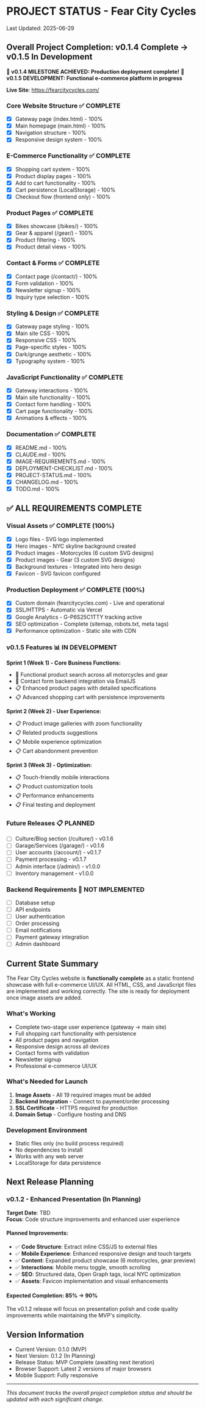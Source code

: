 # PROJECT STATUS - Fear City Cycles

Last Updated: 2025-06-29

## Overall Project Completion: v0.1.4 Complete → v0.1.5 In Development

**🎉 v0.1.4 MILESTONE ACHIEVED: Production deployment complete!**
**🚀 v0.1.5 DEVELOPMENT: Functional e-commerce platform in progress**

**Live Site**: https://fearcitycycles.com/

### Core Website Structure ✅ COMPLETE
- [x] Gateway page (index.html) - 100%
- [x] Main homepage (main.html) - 100%
- [x] Navigation structure - 100%
- [x] Responsive design system - 100%

### E-Commerce Functionality ✅ COMPLETE
- [x] Shopping cart system - 100%
- [x] Product display pages - 100%
- [x] Add to cart functionality - 100%
- [x] Cart persistence (LocalStorage) - 100%
- [x] Checkout flow (frontend only) - 100%

### Product Pages ✅ COMPLETE
- [x] Bikes showcase (/bikes/) - 100%
- [x] Gear & apparel (/gear/) - 100%
- [x] Product filtering - 100%
- [x] Product detail views - 100%

### Contact & Forms ✅ COMPLETE
- [x] Contact page (/contact/) - 100%
- [x] Form validation - 100%
- [x] Newsletter signup - 100%
- [x] Inquiry type selection - 100%

### Styling & Design ✅ COMPLETE
- [x] Gateway page styling - 100%
- [x] Main site CSS - 100%
- [x] Responsive CSS - 100%
- [x] Page-specific styles - 100%
- [x] Dark/grunge aesthetic - 100%
- [x] Typography system - 100%

### JavaScript Functionality ✅ COMPLETE
- [x] Gateway interactions - 100%
- [x] Main site functionality - 100%
- [x] Contact form handling - 100%
- [x] Cart page functionality - 100%
- [x] Animations & effects - 100%

### Documentation ✅ COMPLETE
- [x] README.md - 100%
- [x] CLAUDE.md - 100%
- [x] IMAGE-REQUIREMENTS.md - 100%
- [x] DEPLOYMENT-CHECKLIST.md - 100%
- [x] PROJECT-STATUS.md - 100%
- [x] CHANGELOG.md - 100%
- [x] TODO.md - 100%

## ✅ ALL REQUIREMENTS COMPLETE

### Visual Assets ✅ COMPLETE (100%)
- [x] Logo files - SVG logo implemented
- [x] Hero images - NYC skyline background created
- [x] Product images - Motorcycles (6 custom SVG designs)
- [x] Product images - Gear (3 custom SVG designs)
- [x] Background textures - Integrated into hero design
- [x] Favicon - SVG favicon configured

### Production Deployment ✅ COMPLETE (100%)
- [x] Custom domain (fearcitycycles.com) - Live and operational
- [x] SSL/HTTPS - Automatic via Vercel
- [x] Google Analytics - G-P6S25C1TTY tracking active
- [x] SEO optimization - Complete (sitemap, robots.txt, meta tags)
- [x] Performance optimization - Static site with CDN

### v0.1.5 Features 📊 IN DEVELOPMENT
**Sprint 1 (Week 1) - Core Business Functions:**
- 🔄 Functional product search across all motorcycles and gear
- 🔄 Contact form backend integration via EmailJS
- 📋 Enhanced product pages with detailed specifications
- 📋 Advanced shopping cart with persistence improvements

**Sprint 2 (Week 2) - User Experience:**
- 📋 Product image galleries with zoom functionality
- 📋 Related products suggestions
- 📋 Mobile experience optimization
- 📋 Cart abandonment prevention

**Sprint 3 (Week 3) - Optimization:**
- 📋 Touch-friendly mobile interactions
- 📋 Product customization tools
- 📋 Performance enhancements
- 📋 Final testing and deployment

### Future Releases 📋 PLANNED
- [ ] Culture/Blog section (/culture/) - v0.1.6
- [ ] Garage/Services (/garage/) - v0.1.6
- [ ] User accounts (/account/) - v0.1.7
- [ ] Payment processing - v0.1.7
- [ ] Admin interface (/admin/) - v1.0.0
- [ ] Inventory management - v1.0.0

### Backend Requirements 🔧 NOT IMPLEMENTED
- [ ] Database setup
- [ ] API endpoints
- [ ] User authentication
- [ ] Order processing
- [ ] Email notifications
- [ ] Payment gateway integration
- [ ] Admin dashboard

## Current State Summary

The Fear City Cycles website is **functionally complete** as a static frontend showcase with full e-commerce UI/UX. All HTML, CSS, and JavaScript files are implemented and working correctly. The site is ready for deployment once image assets are added.

### What's Working
- Complete two-stage user experience (gateway → main site)
- Full shopping cart functionality with persistence
- All product pages and navigation
- Responsive design across all devices
- Contact forms with validation
- Newsletter signup
- Professional e-commerce UI/UX

### What's Needed for Launch
1. **Image Assets** - All 19 required images must be added
2. **Backend Integration** - Connect to payment/order processing
3. **SSL Certificate** - HTTPS required for production
4. **Domain Setup** - Configure hosting and DNS

### Development Environment
- Static files only (no build process required)
- No dependencies to install
- Works with any web server
- LocalStorage for data persistence

## Next Release Planning

### v0.1.2 - Enhanced Presentation (In Planning)
**Target Date**: TBD  
**Focus**: Code structure improvements and enhanced user experience

#### Planned Improvements:
- ✅ **Code Structure**: Extract inline CSS/JS to external files
- ✅ **Mobile Experience**: Enhanced responsive design and touch targets
- ✅ **Content**: Expanded product showcase (6 motorcycles, gear preview)
- ✅ **Interactions**: Mobile menu toggle, smooth scrolling
- ✅ **SEO**: Structured data, Open Graph tags, local NYC optimization
- ✅ **Assets**: Favicon implementation and visual enhancements

#### Expected Completion: 85% → 90%
The v0.1.2 release will focus on presentation polish and code quality improvements while maintaining the MVP's simplicity.

## Version Information
- Current Version: 0.1.0 (MVP)
- Next Version: 0.1.2 (In Planning)
- Release Status: MVP Complete (awaiting next iteration)
- Browser Support: Latest 2 versions of major browsers
- Mobile Support: Fully responsive

---

*This document tracks the overall project completion status and should be updated with each significant change.*